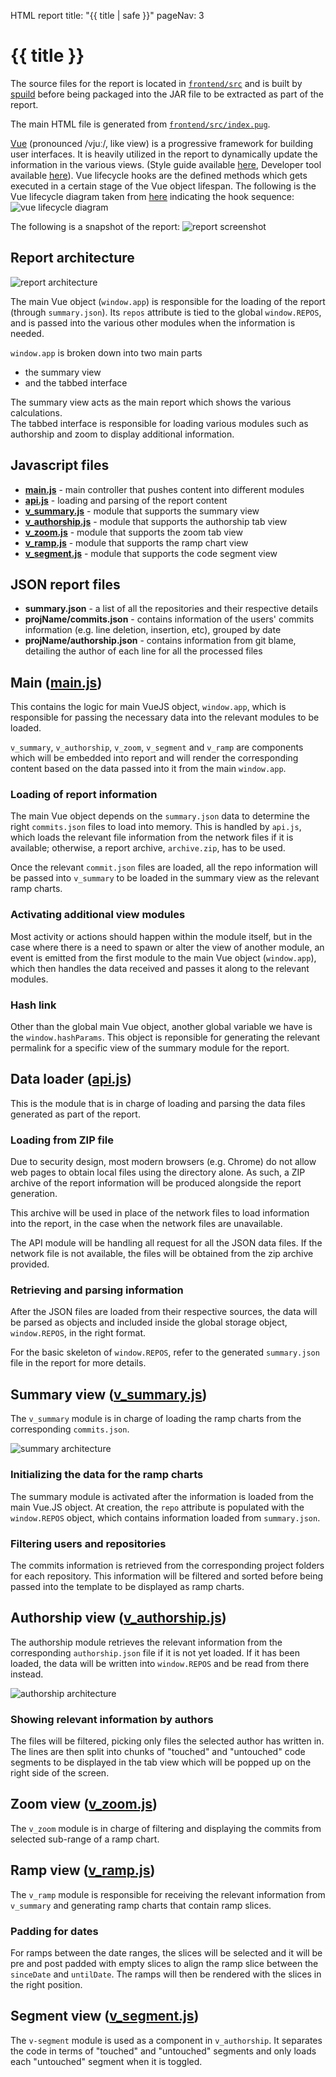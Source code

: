 <variable name="title">HTML report</variable>
<frontmatter>
  title: "{{ title | safe }}"
  pageNav: 3
</frontmatter>

<h1 class="display-4"><md>{{ title }}</md></h1>

The source files for the report is located in [`frontend/src`](https://github.com/reposense/RepoSense/blob/master/frontend/src) and is built by [spuild](https://github.com/ongspxm/spuild2) before being packaged into the JAR file to be extracted as part of the report.

The main HTML file is generated from [`frontend/src/index.pug`](https://github.com/reposense/RepoSense/blob/master/frontend/src/index.pug).

[Vue](https://vuejs.org/v2/api/) (pronounced /vjuː/, like view) is a progressive framework for building user interfaces. It is heavily utilized in the report to dynamically update the information in the various views. (Style guide available [here](https://vuejs.org/v2/style-guide/), Developer tool available [here](https://chrome.google.com/webstore/detail/vuejs-devtools/nhdogjmejiglipccpnnnanhbledajbpd)). Vue lifecycle hooks are the defined methods which gets executed in a certain stage of the Vue object lifespan. The following is the Vue lifecycle diagram taken from [here](https://vuejs.org/v2/guide/instance.html#Lifecycle-Diagram) indicating the hook sequence:
![vue lifecycle diagram](../images/vue-lifecycle-diagram.png)

The following is a snapshot of the report:
![report screenshot](../images/report-summary.png)

<!-- ==================================================================================================== -->

## Report architecture

![report architecture](../images/report-architecture.png)

The main Vue object (`window.app`) is responsible for the loading of the report (through `summary.json`). Its `repos` attribute is tied to the global `window.REPOS`, and is passed into the various other modules when the information is needed.

`window.app` is broken down into two main parts
- the summary view
- and the tabbed interface

The summary view acts as the main report which shows the various calculations. </br>
The tabbed interface is responsible for loading various modules such as authorship and zoom to display additional information.

<!-- ==================================================================================================== -->

## Javascript files

- [**main.js**](#main-main-js) - main controller that pushes content into different modules
- [**api.js**](#data-loader-api-js) - loading and parsing of the report content
- [**v_summary.js**](#summary-view-v-summary-js) - module that supports the summary view
- [**v_authorship.js**](#authorship-view-v-authorship-js) - module that supports the authorship tab view
- [**v_zoom.js**](#zoom-view-v-zoom-js) - module that supports the zoom tab view
- [**v_ramp.js**](#ramp-view-v-ramp-js) - module that supports the ramp chart view
- [**v_segment.js**](#segment-view-v-segment-js) - module that supports the code segment view

<!-- ==================================================================================================== -->

## JSON report files

- **summary.json** - a list of all the repositories and their respective details
- **projName/commits.json** - contains information of the users' commits information (e.g. line deletion, insertion, etc), grouped by date
- **projName/authorship.json** - contains information from git blame, detailing the author of each line for all the processed files

<!-- ==================================================================================================== -->

## Main ([main.js](https://github.com/reposense/RepoSense/blob/master/frontend/src/static/js/main.js))

This contains the logic for main VueJS object, `window.app`, which is responsible for passing the necessary data into the relevant modules to be loaded.

`v_summary`, `v_authorship`, `v_zoom`, `v_segment` and `v_ramp` are components which will be embedded into report and will render the corresponding content based on the data passed into it from the main `window.app`.

### Loading of report information
The main Vue object depends on the `summary.json` data to determine the right `commits.json` files to load into memory. This is handled by `api.js`, which loads the relevant file information from the network files if it is available; otherwise, a report archive, `archive.zip`, has to be used.

Once the relevant `commit.json` files are loaded, all the repo information will be passed into `v_summary` to be loaded in the summary view as the relevant ramp charts.

### Activating additional view modules
Most activity or actions should happen within the module itself, but in the case where there is a need to spawn or alter the view of another module, an event is emitted from the first module to the main Vue object (`window.app`), which then handles the data received and passes it along to the relevant modules.

### Hash link
Other than the global main Vue object, another global variable we have is the `window.hashParams`. This object is reponsible for generating the relevant permalink for a specific view of the summary module for the report.

## Data loader ([api.js](https://github.com/reposense/RepoSense/blob/master/frontend/src/static/js/api.js))
This is the module that is in charge of loading and parsing the data files generated as part of the report.

### Loading from ZIP file
Due to security design, most modern browsers (e.g. Chrome) do not allow web pages to obtain local files using the directory alone. As such, a ZIP archive of the report information will be produced alongside the report generation.

This archive will be used in place of the network files to load information into the report, in the case when the network files are unavailable.

The API module will be handling all request for all the JSON data files. If the network file is not available, the files will be obtained from the zip archive provided.

### Retrieving and parsing information
After the JSON files are loaded from their respective sources, the data will be parsed as objects and included inside the global storage object, `window.REPOS`,  in the right format.

For the basic skeleton of `window.REPOS`, refer to the generated `summary.json` file in the report for more details.

<!-- ==================================================================================================== -->

## Summary view ([v_summary.js](https://github.com/reposense/RepoSense/blob/master/frontend/src/static/js/v_summary.js))

The `v_summary` module is in charge of loading the ramp charts from the corresponding `commits.json`.

![summary architecture](../images/report-architecture-summary.png)

### Initializing the data for the ramp charts
The summary module is activated after the information is loaded from the main Vue.JS object. At creation, the `repo` attribute is populated with the `window.REPOS` object, which contains information loaded from `summary.json`.

### Filtering users and repositories
The commits information is retrieved from the corresponding project folders for each repository. This information will be filtered and sorted before being passed into the template to be displayed as ramp charts.

<!-- ==================================================================================================== -->

## Authorship view ([v_authorship.js](https://github.com/reposense/RepoSense/blob/master/frontend/src/static/js/v_authorship.js))

The authorship module retrieves the relevant information from the corresponding `authorship.json` file if it is not yet loaded. If it has been loaded, the data will be written into `window.REPOS` and be read from there instead.

![authorship architecture](../images/report-architecture-authorship.png)

### Showing relevant information by authors
The files will be filtered, picking only files the selected author has written in. The lines are then split into chunks of "touched" and "untouched" code segments to be displayed in the tab view which will be popped up on the right side of the screen.

<!-- ==================================================================================================== -->

## Zoom view ([v_zoom.js](https://github.com/reposense/RepoSense/blob/master/frontend/src/static/js/v_zoom.js))

The `v_zoom` module is in charge of filtering and displaying the commits from selected sub-range of a ramp chart.

<!-- ==================================================================================================== -->

## Ramp view ([v_ramp.js](https://github.com/reposense/RepoSense/blob/master/frontend/src/static/js/v_ramp.js))

The `v_ramp` module is responsible for receiving the relevant information from `v_summary` and generating ramp charts that contain ramp slices.

### Padding for dates
For ramps between the date ranges, the slices will be selected and it will be pre and post padded with empty slices to align the ramp slice between the `sinceDate` and `untilDate`. The ramps will then be rendered with the slices in the right position.

<!-- ==================================================================================================== -->

## Segment view ([v_segment.js](https://github.com/reposense/RepoSense/blob/master/frontend/src/static/js/v_segment.js))

The `v-segment` module is used as a component in `v_authorship`. It separates the code in terms of "touched" and "untouched" segments and only loads each "untouched" segment when it is toggled.
